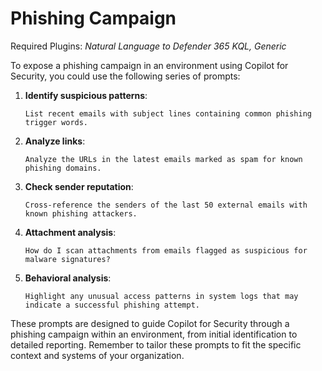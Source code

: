 # Phishing Campaign

Required Plugins: *Natural Language to Defender 365 KQL, Generic*

To expose a phishing campaign in an environment using Copilot for Security, you could use the following series of prompts:

1. **Identify suspicious patterns**:
   ```
   List recent emails with subject lines containing common phishing trigger words.
   ```

2. **Analyze links**:
   ```
   Analyze the URLs in the latest emails marked as spam for known phishing domains.
   ```

3. **Check sender reputation**:
   ```
   Cross-reference the senders of the last 50 external emails with known phishing attackers.
   ```

4. **Attachment analysis**:
   ```
   How do I scan attachments from emails flagged as suspicious for malware signatures?
   ```

5. **Behavioral analysis**:
   ```
   Highlight any unusual access patterns in system logs that may indicate a successful phishing attempt.
   ```

These prompts are designed to guide Copilot for Security through a phishing campaign within an environment, from initial identification to detailed reporting. Remember to tailor these prompts to fit the specific context and systems of your organization.

